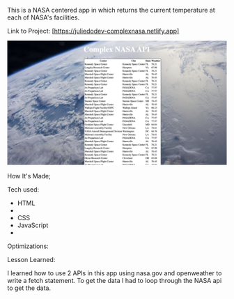 This is a NASA centered app in which returns the current temperature at each of NASA's facilities. 

Link to Project: [https://juliedodev-complexnasa.netlify.app]


<img src="complexnasa.png">

How It's Made;

Tech used: 
<ul>
<li>HTML<li>
<li>CSS</li>
<li>JavaScript<li>
</ul>

Optimizations:

Lesson Learned:

I learned how to use 2 APIs in this app using nasa.gov and openweather to write a fetch statement. To get the data I had to loop through the NASA api to get the data.